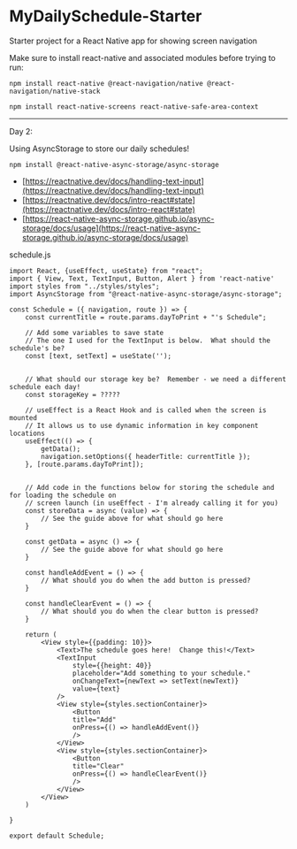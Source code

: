 # MyDailySchedule-Starter
Starter project for a React Native app for showing screen navigation

Make sure to install react-native and associated modules before trying to run:

`npm install react-native @react-navigation/native @react-navigation/native-stack`

`npm install react-native-screens react-native-safe-area-context`

-----

Day 2:

Using AsyncStorage to store our daily schedules!

`npm install @react-native-async-storage/async-storage`

* [https://reactnative.dev/docs/handling-text-input](https://reactnative.dev/docs/handling-text-input)
* [https://reactnative.dev/docs/intro-react#state](https://reactnative.dev/docs/intro-react#state)
* [https://react-native-async-storage.github.io/async-storage/docs/usage](https://react-native-async-storage.github.io/async-storage/docs/usage)

schedule.js
```
import React, {useEffect, useState} from "react";
import { View, Text, TextInput, Button, Alert } from 'react-native'
import styles from "../styles/styles";
import AsyncStorage from "@react-native-async-storage/async-storage";

const Schedule = ({ navigation, route }) => {
    const currentTitle = route.params.dayToPrint + "'s Schedule";

    // Add some variables to save state
    // The one I used for the TextInput is below.  What should the schedule's be?
    const [text, setText] = useState('');


    // What should our storage key be?  Remember - we need a different schedule each day!
    const storageKey = ?????
    
    // useEffect is a React Hook and is called when the screen is mounted
    // It allows us to use dynamic information in key component locations
    useEffect(() => {
        getData();
        navigation.setOptions({ headerTitle: currentTitle });
    }, [route.params.dayToPrint]);

    
    // Add code in the functions below for storing the schedule and for loading the schedule on 
    // screen launch (in useEffect - I'm already calling it for you)
    const storeData = async (value) => {
        // See the guide above for what should go here
    }

    const getData = async () => {
        // See the guide above for what should go here
    }

    const handleAddEvent = () => {
        // What should you do when the add button is pressed?
    }

    const handleClearEvent = () => {
        // What should you do when the clear button is pressed?
    }

    return (
        <View style={{padding: 10}}>
            <Text>The schedule goes here!  Change this!</Text>
            <TextInput
                style={{height: 40}}
                placeholder="Add something to your schedule."
                onChangeText={newText => setText(newText)}
                value={text}
            />
            <View style={styles.sectionContainer}>
                <Button
                title="Add"
                onPress={() => handleAddEvent()}
                />
            </View>
            <View style={styles.sectionContainer}>
                <Button
                title="Clear"
                onPress={() => handleClearEvent()}
                />
            </View>
        </View>
    )

}

export default Schedule;

```